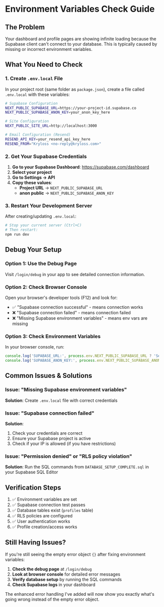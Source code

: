 # Environment Variables Check Guide

## The Problem
Your dashboard and profile pages are showing infinite loading because the Supabase client can't connect to your database. This is typically caused by missing or incorrect environment variables.

## What You Need to Check

### 1. Create `.env.local` File
In your project root (same folder as `package.json`), create a file called `.env.local` with these variables:

```bash
# Supabase Configuration
NEXT_PUBLIC_SUPABASE_URL=https://your-project-id.supabase.co
NEXT_PUBLIC_SUPABASE_ANON_KEY=your_anon_key_here

# Site Configuration  
NEXT_PUBLIC_SITE_URL=http://localhost:3000

# Email Configuration (Resend)
RESEND_API_KEY=your_resend_api_key_here
RESEND_FROM="Kryloss <no-reply@kryloss.com>"
```

### 2. Get Your Supabase Credentials

1. **Go to your Supabase Dashboard**: https://supabase.com/dashboard
2. **Select your project**
3. **Go to Settings → API**
4. **Copy these values**:
   - **Project URL** → `NEXT_PUBLIC_SUPABASE_URL`
   - **anon public** → `NEXT_PUBLIC_SUPABASE_ANON_KEY`

### 3. Restart Your Development Server
After creating/updating `.env.local`:
```bash
# Stop your current server (Ctrl+C)
# Then restart:
npm run dev
```

## Debug Your Setup

### Option 1: Use the Debug Page
Visit `/login/debug` in your app to see detailed connection information.

### Option 2: Check Browser Console
Open your browser's developer tools (F12) and look for:
- ✅ "Supabase connection successful" - means connection works
- ❌ "Supabase connection failed" - means connection failed
- ❌ "Missing Supabase environment variables" - means env vars are missing

### Option 3: Check Environment Variables
In your browser console, run:
```javascript
console.log('SUPABASE_URL:', process.env.NEXT_PUBLIC_SUPABASE_URL ? 'Set' : 'Missing')
console.log('SUPABASE_ANON_KEY:', process.env.NEXT_PUBLIC_SUPABASE_ANON_KEY ? 'Set' : 'Missing')
```

## Common Issues & Solutions

### Issue: "Missing Supabase environment variables"
**Solution**: Create `.env.local` file with correct credentials

### Issue: "Supabase connection failed"
**Solution**: 
1. Check your credentials are correct
2. Ensure your Supabase project is active
3. Check if your IP is allowed (if you have restrictions)

### Issue: "Permission denied" or "RLS policy violation"
**Solution**: Run the SQL commands from `DATABASE_SETUP_COMPLETE.sql` in your Supabase SQL Editor

## Verification Steps

1. ✅ Environment variables are set
2. ✅ Supabase connection test passes
3. ✅ Database tables exist (`profiles` table)
4. ✅ RLS policies are configured
5. ✅ User authentication works
6. ✅ Profile creation/access works

## Still Having Issues?

If you're still seeing the empty error object `{}` after fixing environment variables:

1. **Check the debug page** at `/login/debug`
2. **Look at browser console** for detailed error messages
3. **Verify database setup** by running the SQL commands
4. **Check Supabase logs** in your dashboard

The enhanced error handling I've added will now show you exactly what's going wrong instead of the empty error object.
